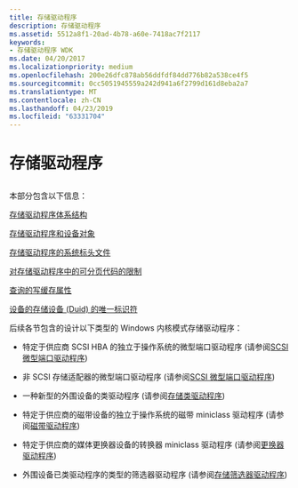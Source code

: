 ```yaml
---
title: 存储驱动程序
description: 存储驱动程序
ms.assetid: 5512a8f1-20ad-4b78-a60e-7418ac7f2117
keywords:
- 存储驱动程序 WDK
ms.date: 04/20/2017
ms.localizationpriority: medium
ms.openlocfilehash: 200e26dfc878ab56ddfdf84dd776b82a538ce4f5
ms.sourcegitcommit: 0cc5051945559a242d941a6f2799d161d8eba2a7
ms.translationtype: MT
ms.contentlocale: zh-CN
ms.lasthandoff: 04/23/2019
ms.locfileid: "63331704"
---
```

# <a name="storage-drivers"></a>存储驱动程序


## <span id="ddk_storage_drivers_kg"></span><span id="DDK_STORAGE_DRIVERS_KG"></span>


本部分包含以下信息：

[存储驱动程序体系结构](storage-driver-architecture.md)

[存储驱动程序和设备对象](storage-drivers-and-device-objects.md)

[存储驱动程序的系统标头文件](system-header-files-for-storage-drivers.md)

[对存储驱动程序中的可分页代码的限制](restrictions-on-pageable-code-in-storage-drivers.md)

[查询的写缓存属性](querying-for-the-write-cache-property.md)

[设备的存储设备 (Duid) 的唯一标识符](device-unique-identifiers--duids--for-storage-devices.md)

后续各节包含的设计以下类型的 Windows 内核模式存储驱动程序：

-   特定于供应商 SCSI HBA 的独立于操作系统的微型端口驱动程序 (请参阅[SCSI 微型端口驱动程序](scsi-miniport-drivers.md))

-   非 SCSI 存储适配器的微型端口驱动程序 (请参阅[SCSI 微型端口驱动程序](scsi-miniport-drivers.md))

-   一种新型的外围设备的类驱动程序 (请参阅[存储类驱动程序](storage-class-drivers.md))

-   特定于供应商的磁带设备的独立于操作系统的磁带 miniclass 驱动程序 (请参阅[磁带驱动程序](tape-drivers.md))

-   特定于供应商的媒体更换器设备的转换器 miniclass 驱动程序 (请参阅[更换器驱动程序](changer-drivers.md))

-   外围设备已类驱动程序的类型的筛选器驱动程序 (请参阅[存储筛选器驱动程序](storage-filter-drivers.md))

 

 





